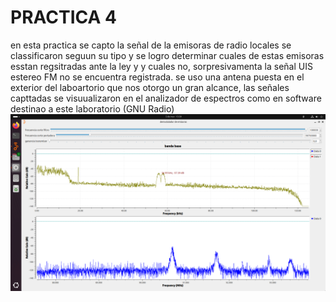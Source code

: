 # PRACTICA 4
en esta practica se capto la señal de la emisoras de radio locales se classificaron seguun su tipo y se logro determinar cuales de estas emisoras esstan regsitradas ante la ley y 
y cuales no, sorpresivamenta la señal UIS estereo FM no se encuentra registrada. se uso una antena puesta en el exterior del laboartorio que nos otorgo un gran alcance, las señales
capttadas se visuualizaron en el analizador de espectros como en software destinao a este laboratorio (GNU Radio)
![Texto alternativo](parctica_4/parte_A/wradio.png)
